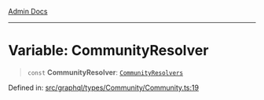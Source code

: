 [Admin Docs](/)

***

# Variable: CommunityResolver

> `const` **CommunityResolver**: [`CommunityResolvers`](../type-aliases/CommunityResolvers.md)

Defined in: [src/graphql/types/Community/Community.ts:19](https://github.com/syedali237/talawa-api/blob/8c6154f4daaa502448d207545feda14b4d146e99/src/graphql/types/Community/Community.ts#L19)
